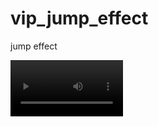 # vip_jump_effect
jump effect

<video src='[your URL here](https://youtu.be/N68Who1DJpk)https://youtu.be/N68Who1DJpk' width=180/>
<video src='https://youtu.be/N68Who1DJpk' width=180/>
